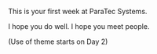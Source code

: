 This is your first week at ParaTec Systems.

I hope you do well. I hope you meet people.

(Use of theme starts on Day 2)
